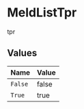 # MeldListTpr

tpr


## Values

| Name    | Value   |
| ------- | ------- |
| `False` | false   |
| `True`  | true    |